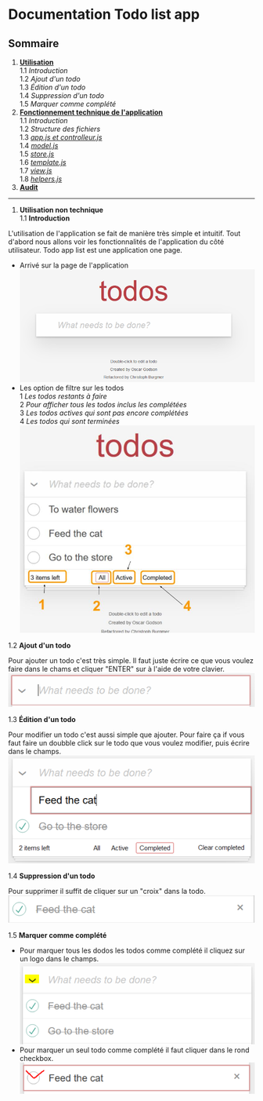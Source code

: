 # Documentation Todo list app


## Sommaire

1.  **[Utilisation](/todo-list-app/no_tech_use)** \
1.1 *Introduction* \
1.2 *Ajout d'un todo* \
1.3 *Édition d'un todo* \
1.4 *Suppression d'un todo* \
1.5 *Marquer comme complété*
2.  **[Fonctionnement technique de l'application](/todo-list-app/tech_use)** \
1.1 *Introduction* \
1.2 *Structure des fichiers* \
1.3 *[app.js et controlleur.js](/todo-list-app/use_tech_controller)* \
1.4 *[model.js](/todo-list-app/tech_use_model)* \
1.5 *[store.js](/todo-list-app/tech_use_store)* \
1.6 *[template.js](/todo-list-app/tech_use_temlplate)* \
1.7 *[view.js](/todo-list-app/tech_use_view)* \
1.8 *[helpers.js](/todo-list-app/tech_use_helpers)* 
3.  **[Audit](/todo-list-app/tech_use_audit)**
---

1. **Utilisation non technique** 
\
1.1 **Introduction**

L'utilisation de l'application se fait de manière très simple et intuitif. Tout d'abord nous allons voir les fonctionnalités de l'application du côté utilisateur. Todo app list est une application one page.

- Arrivé sur la page de l'application
![First](https://raw.githubusercontent.com/kirperov/todo-list-app/main/docs/images/Capture1.PNG)
- Les option de filtre sur les todos \
1 *Les todos restants à faire* \
2 *Pour afficher tous les todos inclus les complétées* \
3 *Les todos actives qui sont pas encore complétées* \
4 *Les todos qui sont terminées*
![Filters](https://raw.githubusercontent.com/kirperov/todo-list-app/main/docs/images/Capture3.jpg)


1.2 **Ajout d'un todo** 

Pour ajouter un todo c'est très simple. Il faut juste écrire ce que vous voulez faire dans le chams et cliquer "ENTER" sur à l'aide de votre clavier.
![Add new item](https://raw.githubusercontent.com/kirperov/todo-list-app/main/docs/images/Capture4.PNG) 

1.3 **Édition d'un todo** 

Pour modifier un todo c'est aussi simple que ajouter. Pour faire ça if vous faut faire un doubble click sur le todo que vous voulez modifier, puis écrire dans le champs.
![Edit item](https://raw.githubusercontent.com/kirperov/todo-list-app/main/docs/images/Capture5.PNG)

1.4 **Suppression d'un todo**

Pour supprimer il suffit de cliquer sur un "croix" dans la todo.
![Delete item](https://raw.githubusercontent.com/kirperov/todo-list-app/main/docs/images/Capture6.PNG)

1.5 **Marquer comme complété**

 - Pour marquer tous les dodos les todos comme complété il cliquez sur un logo dans le champs.
![Check all](https://raw.githubusercontent.com/kirperov/todo-list-app/main/docs/images/Capture7.PNG)
- Pour marquer un seul todo comme complété il faut cliquer dans le rond checkbox.
![Check one](https://raw.githubusercontent.com/kirperov/todo-list-app/main/docs/images/Capture8.PNG)




